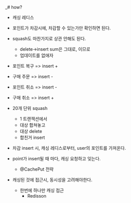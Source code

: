 
_# how?
- 캐싱 레디스
- 포인트가 차감시에, 차감할 수 있는가만 확인하면 된다.
- squash도 마찬가지로 상관 안해도 된다.
    - delete->insert sum은 그대로, 이므로
    - 업데이트를 없애자

- 포인트 복구 => insert +
- 구매 주문 => insert -
- 포인트 취소 => insert -
- 구매 취소 => insert +

- 20개 단위 squash
  - 1 트랜잭션에서
  - 대상 합쳐놓고
  - 대상 delete
  - 합친거 insert

- 차감 insert 시, 캐싱 레디스로부터, user의 포인트를 가져온다.
- point가 insert될 때 마다, 캐싱 요청하고 잊는다.
  - @CachePut 전략

- 캐싱된 것에 접근시, 동시성을 고려해야한다.
  - 한번에 하나만 캐싱 접근
    - Redisson
